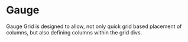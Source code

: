 Gauge
=====

Gauge Grid is designed to allow, not only quick grid based placement of columns, but also defining columns within the grid divs.